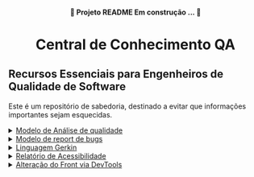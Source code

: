 <h4 align="center">
 🚧 Projeto README Em construção ... 🚧</h4>

<h1 align="center">Central de Conhecimento QA</h1>

## Recursos Essenciais para Engenheiros de Qualidade de Software 

<p> Este é um repositório de sabedoria, destinado a evitar que informações importantes sejam esquecidas.</p>

<details>
  <summary><a href="https://github.com/sarahdfweb/especializacao_testes_software/blob/main/Bug%20Report%20-%20Modelo%20Preenchido%20(1).docx">Modelo de Análise de qualidade</a></summary>
  teste
</details>

<details>
  <summary><a href="https://github.com/sarahdfweb/especializacao_testes_software/blob/main/Bug%20Report%20-%20Modelo%20Preenchido%20(1).docx">Modelo de report de bugs</a></summary>
  teste
</details>

<details>
  <summary><a href="https://github.com/sarahdfweb/especializacao_testes_software/tree/main/Gherkin">Linguagem Gerkin</a></summary>
  BDD significa "Behavior-Driven Development" (Desenvolvimento Orientado a Comportamento, em português). É uma abordagem de desenvolvimento de software que visa integrar a colaboração entre desenvolvedores, gerentes de produtos e partes interessadas (stakeholders) por meio da linguagem natural e de cenários que descrevem o comportamento esperado do sistema.
No BDD, as especificações do sistema são escritas em uma linguagem que é compreensível tanto para desenvolvedores quanto para não desenvolvedores. Essas especificações são então usadas para guiar o desenvolvimento e criar testes automatizados que validam o comportamento do sistema.
Um framework popular para BDD é o Cucumber, que permite escrever testes em uma linguagem natural, como o inglês, e automatizá-los para verificar se o sistema está se comportando conforme esperado.
Em resumo, o BDD enfatiza a comunicação, colaboração e clareza na definição do comportamento do software, ajudando as equipes a criar sistemas que atendam às necessidades reais dos usuários e partes interessadas.
 
<img src="https://github.com/sarahdfweb/especializacao_testes_software/assets/87348787/4d434239-762a-40cd-9224-4126b0eef476" style="width: 300px; height: auto;" alt="Imagem de exemplo">

Por que usar BDD?
	Melhora a comunicação entre desenvolvedores e profissionais de negócios; 
	Assegura que toda a equipe esteja focada em entregar o necessário para alcançar seus objetivos; 
	DevTeam como dono da solução, pois o time prover a solução técnica; 
	Acelera a criação dos testes automatizados; 
	Documentação viva.
Usos do BDD Podemos dividir o uso do BDD em duas grandes partes: 
• 1- Como uma linguagem ubíqua para ilustrar o comportamento do usuário na aplicação; 
• 2 - Como base para automação de testes, garantindo que a aplicação funcione como previsto por todos; Juntando essas duas partes temos uma documentação viva, que não só explica o comportamento do software, mas também executa testes, documenta código e auxilia na homologação.

BDD -Gherkin 
O vocabulário comum em BDD é o Gherkin. 
Gherkin é uma linguagem que foi criada especialmente para descrições de comportamento. Remove detalhes da lógica de programação e foca no comportamento que uma funcionalidade deve ter. Um arquivo Gherkin contém: 
• Título da funcionalidade; 
• Descrição da funcionalidade; 
• Cenários, que descrevem uma interação do usuário; 
• Prérequisitos (Dado); 
• Ações (Quando) 
• Resultado esperado (Então).

Importante! 
Gherkin não é caso de teste! 
O Gherkin deve prever uma ação de comportamento de forma declarativa e não imperativa como no caso de teste; 
Deve dar uma visão de cenários, conciso e direto ao ponto: 
Ex.: Cenário: Buscar por “Qualidade” no Google
Imperativo: (ERRADO)
Dado que eu abra o navegador E acesse o google.com E clicar no campo “search” Quando eu digitar pela palavra “Qualidade” E clicar no botão “buscar” Então deve exibir a lista com os resultados 
Declarativo:
Dado que eu acesse o google Quando eu buscar pela palavra “Qualidade” Então deve exibir a lista com os resultados 

![image](https://github.com/sarahdfweb/especializacao_testes_software/assets/87348787/7680c6f7-ec95-4ded-a60e-1052f1acf9a3)

Ferramentas para o Gherkin 
Dependendo da linguagem de programação ou framework de automação de testes, algumas ferramentas podem auxiliar no padrão de escrita e até gerando steps automaticamente.

![image](https://github.com/sarahdfweb/especializacao_testes_software/assets/87348787/6028356f-bd8d-41a7-a49e-cb1d8b16cb99)

Modelos de cenário 

![image](https://github.com/sarahdfweb/especializacao_testes_software/assets/87348787/348e6c96-cfa0-4744-af37-34c1028df311)

 
```
 Contexto: Dado que eu acesse a página de Lista de Anexos

            Esquema do Cenário: 1 - Adicionar Arquivo

            Quando eu clicar em adicionar um novo arquivo
            Então deve ser exibido na lista de anexos 
           
```

![image](https://github.com/sarahdfweb/especializacao_testes_software/assets/87348787/0c23d31c-a6d4-4740-911a-d019dd951efc)

``` 
Funcionalidade: Cadastro de Múltiplos Usuários

Contexto: Na tela de cadastro de usuário

Esquema do cenário: Autenticar múltiplos usuários

Quando preencher os seguintes campos para múltiplos usuários:
  | Nome               | CPF             | RG       | Data de Nascimento  | Código SSP | Email                      |
  |--------------------|-----------------|----------|---------------------|------------|--------------------------- |
  | João da Silva      | 123.456.789-00  | 98765432 | 01/01/1990          | 123456     | joao.silva@example.com     |
  | Maria Oliveira     | 987.654.321-00  | 12345678 | 02/02/1985          | 654321     | maria.oliveira@example.com |
  | José Santos        | 456.789.123-00  | 54321678 | 03/03/1980          | 789123     | jose.santos@example.com    |

E marcar o checkpoint como "Sim" para cada usuário,
E selecionar a opção "Auxiliar" no seletor para cada usuário,
E clicar em salvar para cada usuário,
Então o sistema deverá salvar os novos cadastros de múltiplos usuários

```
Então o sistema deverá salvar os novos cadastros de múltiplos usuários
</details>

<details>
  <summary><a href="https://github.com/sarahdfweb/especializacao_testes_software/blob/main/Relatorio_Acessibilidade%20(1).docx">Relatório de Acessibilidade</a></summary>
  teste
</details>

<details>
  <summary><a href="https://github.com/sarahdfweb/especializacao_testes_software/blob/main/Alteracao_Devtools%20(1).docx">Alteração do Front via DevTools</a></summary>
  teste
</details>

